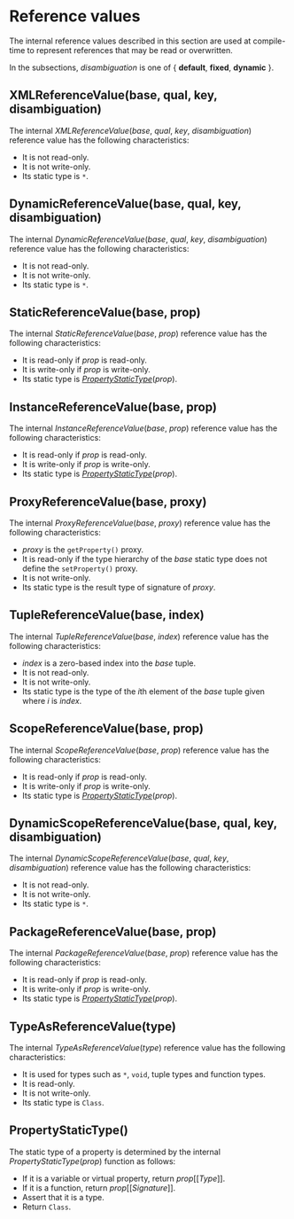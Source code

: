 # Reference values

The internal reference values described in this section are used at compile-time to represent references that may be read or overwritten.

In the subsections, *disambiguation* is one of { **default**, **fixed**, **dynamic** }.

## XMLReferenceValue(base, qual, key, disambiguation)

The internal *XMLReferenceValue*(*base*, *qual*, *key*, *disambiguation*) reference value has the following characteristics:

* It is not read-only.
* It is not write-only.
* Its static type is `*`.

## DynamicReferenceValue(base, qual, key, disambiguation)

The internal *DynamicReferenceValue*(*base*, *qual*, *key*, *disambiguation*) reference value has the following characteristics:

* It is not read-only.
* It is not write-only.
* Its static type is `*`.

## StaticReferenceValue(base, prop)

The internal *StaticReferenceValue*(*base*, *prop*) reference value has the following characteristics:

* It is read-only if *prop* is read-only.
* It is write-only if *prop* is write-only.
* Its static type is [*PropertyStaticType*](#propertystatictype)(*prop*).

## InstanceReferenceValue(base, prop)

The internal *InstanceReferenceValue*(*base*, *prop*) reference value has the following characteristics:

* It is read-only if *prop* is read-only.
* It is write-only if *prop* is write-only.
* Its static type is [*PropertyStaticType*](#propertystatictype)(*prop*).

## ProxyReferenceValue(base, proxy)

The internal *ProxyReferenceValue*(*base*, *proxy*) reference value has the following characteristics:

* *proxy* is the `getProperty()` proxy.
* It is read-only if the type hierarchy of the *base* static type does not define the `setProperty()` proxy.
* It is not write-only.
* Its static type is the result type of signature of *proxy*.

## TupleReferenceValue(base, index)

The internal *TupleReferenceValue*(*base*, *index*) reference value has the following characteristics:

* *index* is a zero-based index into the *base* tuple.
* It is not read-only.
* It is not write-only.
* Its static type is the type of the *i*th element of the *base* tuple given where *i* is *index*.

## ScopeReferenceValue(base, prop)

The internal *ScopeReferenceValue*(*base*, *prop*) reference value has the following characteristics:

* It is read-only if *prop* is read-only.
* It is write-only if *prop* is write-only.
* Its static type is [*PropertyStaticType*](#propertystatictype)(*prop*).

## DynamicScopeReferenceValue(base, qual, key, disambiguation)

The internal *DynamicScopeReferenceValue*(*base*, *qual*, *key*, *disambiguation*) reference value has the following characteristics:

* It is not read-only.
* It is not write-only.
* Its static type is `*`.

## PackageReferenceValue(base, prop)

The internal *PackageReferenceValue*(*base*, *prop*) reference value has the following characteristics:

* It is read-only if *prop* is read-only.
* It is write-only if *prop* is write-only.
* Its static type is [*PropertyStaticType*](#propertystatictype)(*prop*).

## TypeAsReferenceValue(type)

The internal *TypeAsReferenceValue*(*type*) reference value has the following characteristics:

* It is used for types such as `*`, `void`, tuple types and function types.
* It is read-only.
* It is not write-only.
* Its static type is `Class`.

## PropertyStaticType()

The static type of a property is determined by the internal *PropertyStaticType*(*prop*) function as follows:

* If it is a variable or virtual property, return *prop*\[\[*Type*\]\].
* If it is a function, return *prop*\[\[*Signature*\]\].
* Assert that it is a type.
* Return `Class`.